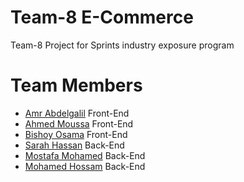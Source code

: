 # Team-8 E-Commerce
Team-8 Project for Sprints industry exposure program

# Team Members
* [Amr Abdelgalil](https://github.com/AmrAbdelgalil) Front-End
* [Ahmed Moussa](https://github.com/Mindirix) Front-End
* [Bishoy Osama](https://github.com/BishoyOsama96) Front-End
* [Sarah Hassan](https://github.com/sarahassan0) Back-End
* [Mostafa Mohamed](https://github.com/magic010) Back-End
* [Mohamed Hossam](https://github.com/MohamedHossam300) Back-End
